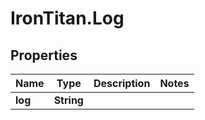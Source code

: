 # IronTitan.Log

## Properties
Name | Type | Description | Notes
------------ | ------------- | ------------- | -------------
**log** | **String** |  | 


